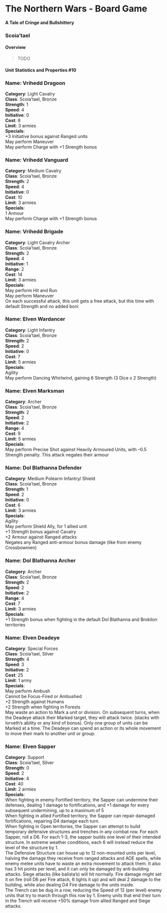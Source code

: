 The Northern Wars - Board Game
==============================

**A Tale of Cringe and Bullshittery**

### Scoia’tael

#### Overview

>   TODO

#### Unit Statistics and Properties \#10

### Name: Vrihedd Dragoon

**Category**: Light Cavalry  
**Class**: Scoia’tael, Bronze  
**Strength**: 1  
**Speed**: 4  
**Initiative**: 0  
**Cost**: 8  
**Limit**: 3 armies  
**Specials**:  
+3 Initiative bonus against Ranged units  
May perform Maneuver  
May perform Charge with +1 Strength bonus

### Name: Vrihedd Vanguard

**Category**: Medium Cavalry  
**Class**: Scoia’tael, Bronze  
**Strength**: 2  
**Speed**: 4  
**Initiative**: 0  
**Cost**: 10  
**Limit**: 3 armies  
**Specials**:  
1 Armour  
May perform Charge with +1 Strength bonus

### Name: Vrihedd Brigade

**Category**: Light Cavalry Archer  
**Class**: Scoia’tael, Bronze  
**Strength**: 2  
**Speed**: 4  
**Initiative**: 1  
**Range**: 2  
**Cost**: 14  
**Limit**: 3 armies  
**Specials**:  
May perform Hit and Run  
May perform Maneuver  
On each successful attack, this unit gets a free attack, but this time with
default Strength and no added boni

### Name: Elven Wardancer

**Category**: Light Infantry  
**Class**: Scoia’tael, Bronze  
**Strength**: 2  
**Speed**: 2  
**Initiative**: 0  
**Cost**: 7  
**Limit**: 5 armies  
**Specials**:  
Agility  
May perform Dancing Whirlwind, gaining 6 Strength (3 Dice x 2 Strength)

### Name: Elven Marksman

**Category**: Archer  
**Class**: Scoia’tael, Bronze  
**Strength**: 2  
**Speed**: 2  
**Initiative**: 2  
**Range**: 4  
**Cost**: 9  
**Limit**: 5 armies  
**Specials**:  
May perform Precise Shot against Heavily Armoured Units, with –0.5 Strength
penalty. This attack negates their armour

### Name: Dol Blathanna Defender

**Category**: Medium Polearm Infantry/ Shield  
**Class**: Scoia’tael, Bronze  
**Strength**: 1  
**Speed**: 2  
**Initiative**: 0  
**Cost**: 6  
**Limit**: 3 armies  
**Specials**:  
Agility  
May perform Shield Ally, for 1 allied unit  
+1 Strength bonus against Cavalry  
+2 Armour against Ranged attacks  
Negates any Ranged anti-armour bonus damage (like from enemy Crossbowmen)

### Name: Dol Blathanna Archer

**Category**: Archer  
**Class**: Scoia’tael, Bronze  
**Strength**: 2  
**Speed**: 2  
**Initiative**: 2  
**Range**: 4  
**Cost**: 7  
**Limit**: 3 armies  
**Specials**:  
+1 Strength bonus when fighting in the default Dol Blathanna and Brokilon
territories

### Name: Elven Deadeye

**Category**: Special Forces  
**Class**: Scoia’tael, Silver  
**Strength**: 4  
**Speed**: 3  
**Initiative**: 2  
**Cost**: 25  
**Limit**: 1 army  
**Specials**:  
May perform Ambush  
Cannot be Focus-Fired or Ambushed  
+2 Strength against Humans  
+2 Strength when fighting in Forests  
May waste an action to Mark a unit or division. On subsequent turns, when the
Deadeye attack their Marked target, they will attack twice. (stacks with
Iorveth’s ability or any kind of bonus). Only one group of units can be Marked
at a time. The Deadeye can spend an action or its whole movement to move their
mark to another unit or group.

### Name: Elven Sapper

**Category**: Support  
**Class**: Scoia’tael, Silver  
**Strength**: 0  
**Speed**: 2  
**Initiative**: 4  
**Cost**: 40  
**Limit**: 2 armies  
**Specials**:  
When fighting in enemy Fortified territory, the Sapper can undermine their
defenses, dealing 1 damage to fortifications, and +1 damage for every subsequent
undermining, up to a maximum of 5  
When fighting in allied Fortified territory, the Sapper can repair damaged
fortifications, repairing D4 damage each turn.  
When fighting in Open territories, the Sapper can attempt to build temporary
defensive structures and trenches in any combat row. For each Sapper, roll a D6.
For each 1-3, the sapper builds one level of their intended structure. In
extreme weather conditions, each 6 will instead reduce the level of the
structure by 1.  
The Defensive Structure can house up to 12 non-mounted units per level, halving
the damage they receive from ranged attacks and AOE spells, while enemy melee
units have to waste an extra movement to attack them. It also has 3 hit points
per level, and it can only be damaged by anti-building attacks. Siege attacks
(like balista’s) will hit normally. Fire damage might set it on fire (roll D6
per Fire attack, 6 lights it up) and will deal 2 damage to the building, while
also dealing D4 Fire damage to the units inside.  
The Trench can be dug in a row, reducing the Speed of 12 (per level) enemy units
that try to march through this row by 1. Enemy units that end their turn in the
Trench will receive +50% damage from allied Ranged and Siege attacks.
